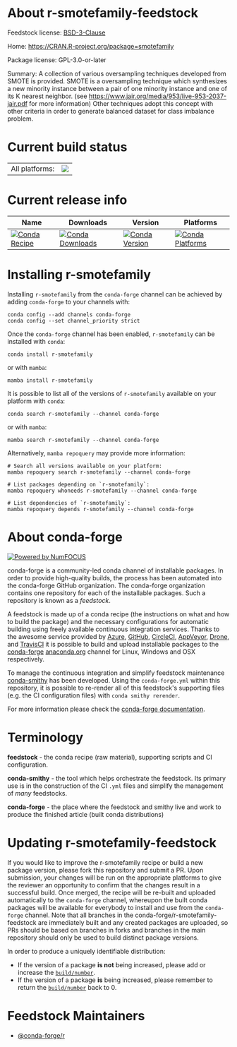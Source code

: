 About r-smotefamily-feedstock
=============================

Feedstock license: [BSD-3-Clause](https://github.com/conda-forge/r-smotefamily-feedstock/blob/main/LICENSE.txt)

Home: https://CRAN.R-project.org/package=smotefamily

Package license: GPL-3.0-or-later

Summary: A collection of various oversampling techniques developed from SMOTE is provided. SMOTE is a oversampling technique which synthesizes a new minority instance between a pair of one minority instance and one of its K nearest neighbor. (see <https://www.jair.org/media/953/live-953-2037-jair.pdf> for more information) Other techniques adopt this concept with other criteria in order to generate balanced dataset for class imbalance problem.

Current build status
====================


<table><tr><td>All platforms:</td>
    <td>
      <a href="https://dev.azure.com/conda-forge/feedstock-builds/_build/latest?definitionId=1631&branchName=main">
        <img src="https://dev.azure.com/conda-forge/feedstock-builds/_apis/build/status/r-smotefamily-feedstock?branchName=main">
      </a>
    </td>
  </tr>
</table>

Current release info
====================

| Name | Downloads | Version | Platforms |
| --- | --- | --- | --- |
| [![Conda Recipe](https://img.shields.io/badge/recipe-r--smotefamily-green.svg)](https://anaconda.org/conda-forge/r-smotefamily) | [![Conda Downloads](https://img.shields.io/conda/dn/conda-forge/r-smotefamily.svg)](https://anaconda.org/conda-forge/r-smotefamily) | [![Conda Version](https://img.shields.io/conda/vn/conda-forge/r-smotefamily.svg)](https://anaconda.org/conda-forge/r-smotefamily) | [![Conda Platforms](https://img.shields.io/conda/pn/conda-forge/r-smotefamily.svg)](https://anaconda.org/conda-forge/r-smotefamily) |

Installing r-smotefamily
========================

Installing `r-smotefamily` from the `conda-forge` channel can be achieved by adding `conda-forge` to your channels with:

```
conda config --add channels conda-forge
conda config --set channel_priority strict
```

Once the `conda-forge` channel has been enabled, `r-smotefamily` can be installed with `conda`:

```
conda install r-smotefamily
```

or with `mamba`:

```
mamba install r-smotefamily
```

It is possible to list all of the versions of `r-smotefamily` available on your platform with `conda`:

```
conda search r-smotefamily --channel conda-forge
```

or with `mamba`:

```
mamba search r-smotefamily --channel conda-forge
```

Alternatively, `mamba repoquery` may provide more information:

```
# Search all versions available on your platform:
mamba repoquery search r-smotefamily --channel conda-forge

# List packages depending on `r-smotefamily`:
mamba repoquery whoneeds r-smotefamily --channel conda-forge

# List dependencies of `r-smotefamily`:
mamba repoquery depends r-smotefamily --channel conda-forge
```


About conda-forge
=================

[![Powered by
NumFOCUS](https://img.shields.io/badge/powered%20by-NumFOCUS-orange.svg?style=flat&colorA=E1523D&colorB=007D8A)](https://numfocus.org)

conda-forge is a community-led conda channel of installable packages.
In order to provide high-quality builds, the process has been automated into the
conda-forge GitHub organization. The conda-forge organization contains one repository
for each of the installable packages. Such a repository is known as a *feedstock*.

A feedstock is made up of a conda recipe (the instructions on what and how to build
the package) and the necessary configurations for automatic building using freely
available continuous integration services. Thanks to the awesome service provided by
[Azure](https://azure.microsoft.com/en-us/services/devops/), [GitHub](https://github.com/),
[CircleCI](https://circleci.com/), [AppVeyor](https://www.appveyor.com/),
[Drone](https://cloud.drone.io/welcome), and [TravisCI](https://travis-ci.com/)
it is possible to build and upload installable packages to the
[conda-forge](https://anaconda.org/conda-forge) [anaconda.org](https://anaconda.org/)
channel for Linux, Windows and OSX respectively.

To manage the continuous integration and simplify feedstock maintenance
[conda-smithy](https://github.com/conda-forge/conda-smithy) has been developed.
Using the ``conda-forge.yml`` within this repository, it is possible to re-render all of
this feedstock's supporting files (e.g. the CI configuration files) with ``conda smithy rerender``.

For more information please check the [conda-forge documentation](https://conda-forge.org/docs/).

Terminology
===========

**feedstock** - the conda recipe (raw material), supporting scripts and CI configuration.

**conda-smithy** - the tool which helps orchestrate the feedstock.
                   Its primary use is in the construction of the CI ``.yml`` files
                   and simplify the management of *many* feedstocks.

**conda-forge** - the place where the feedstock and smithy live and work to
                  produce the finished article (built conda distributions)


Updating r-smotefamily-feedstock
================================

If you would like to improve the r-smotefamily recipe or build a new
package version, please fork this repository and submit a PR. Upon submission,
your changes will be run on the appropriate platforms to give the reviewer an
opportunity to confirm that the changes result in a successful build. Once
merged, the recipe will be re-built and uploaded automatically to the
`conda-forge` channel, whereupon the built conda packages will be available for
everybody to install and use from the `conda-forge` channel.
Note that all branches in the conda-forge/r-smotefamily-feedstock are
immediately built and any created packages are uploaded, so PRs should be based
on branches in forks and branches in the main repository should only be used to
build distinct package versions.

In order to produce a uniquely identifiable distribution:
 * If the version of a package **is not** being increased, please add or increase
   the [``build/number``](https://docs.conda.io/projects/conda-build/en/latest/resources/define-metadata.html#build-number-and-string).
 * If the version of a package **is** being increased, please remember to return
   the [``build/number``](https://docs.conda.io/projects/conda-build/en/latest/resources/define-metadata.html#build-number-and-string)
   back to 0.

Feedstock Maintainers
=====================

* [@conda-forge/r](https://github.com/orgs/conda-forge/teams/r/)

